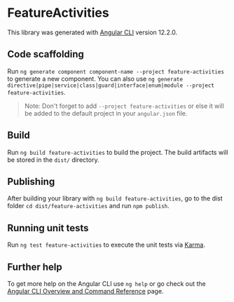 # FeatureActivities

This library was generated with [Angular CLI](https://github.com/angular/angular-cli) version 12.2.0.

## Code scaffolding

Run `ng generate component component-name --project feature-activities` to generate a new component. You can also use `ng generate directive|pipe|service|class|guard|interface|enum|module --project feature-activities`.
> Note: Don't forget to add `--project feature-activities` or else it will be added to the default project in your `angular.json` file. 

## Build

Run `ng build feature-activities` to build the project. The build artifacts will be stored in the `dist/` directory.

## Publishing

After building your library with `ng build feature-activities`, go to the dist folder `cd dist/feature-activities` and run `npm publish`.

## Running unit tests

Run `ng test feature-activities` to execute the unit tests via [Karma](https://karma-runner.github.io).

## Further help

To get more help on the Angular CLI use `ng help` or go check out the [Angular CLI Overview and Command Reference](https://angular.io/cli) page.
